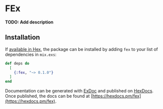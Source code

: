 # FEx

**TODO: Add description**

## Installation

If [available in Hex](https://hex.pm/docs/publish), the package can be installed
by adding `fex` to your list of dependencies in `mix.exs`:

```elixir
def deps do
  [
    {:fex, "~> 0.1.0"}
  ]
end
```

Documentation can be generated with [ExDoc](https://github.com/elixir-lang/ex_doc)
and published on [HexDocs](https://hexdocs.pm). Once published, the docs can
be found at [https://hexdocs.pm/fex](https://hexdocs.pm/fex).

